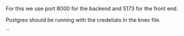 For this we use port 8000 for the backend and 5173 for the front end.

Postgres should be running with the credetials in the knex file.


``